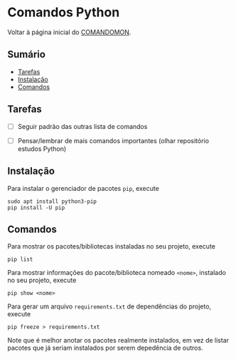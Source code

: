 # Comandos Python

Voltar à página inicial do [COMANDOMON](README.md).



## Sumário

- [Tarefas](#Tarefas)
- [Instalação](#Instalação)
- [Comandos](#Comandos)



## Tarefas

- [ ] Seguir padrão das outras lista de comandos
- [ ] Pensar/lembrar de mais comandos importantes (olhar repositório estudos Python)



## Instalação

Para instalar o gerenciador de pacotes `pip`, execute
```
sudo apt install python3-pip
pip install -U pip 
```



## Comandos

Para mostrar os pacotes/bibliotecas instaladas no seu projeto, execute
```
pip list
```

Para mostrar informações do pacote/biblioteca nomeado `<nome>`, instalado no seu projeto, execute
```
pip show <nome>
```

Para gerar um arquivo `requirements.txt` de dependências do projeto, execute
```
pip freeze > requirements.txt
```
Note que é melhor anotar os pacotes realmente instalados, em vez de listar pacotes que já seriam instalados por serem depedência de outros.
